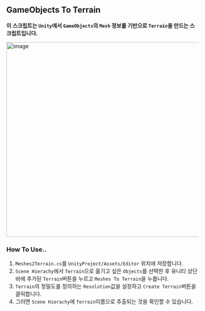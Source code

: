 ## GameObjects To Terrain

**이 스크립트는 `Unity`에서 `GameObjects`의 `Mesh` 정보를 기반으로 `Terrain`을 만드는 스크립트입니다.**



<img width="511" alt="image" src="https://user-images.githubusercontent.com/46314169/162799034-716633dd-ae71-41ad-867a-d3480b657419.png">



### How To Use..

1. `Meshes2Terrain.cs`를 `UnityProject/Assets/Editor` 위치에 저장합니다.
2. `Scene Hierachy`에서 `Terrain`으로 옮기고 싶은 `Objects`를 선택한 후 유니티 상단 바에 추가된 `Terrain`버튼을 누르고 `Meshes To Terrain`을 누릅니다.
3. `Terrain`의 정밀도를 정의하는 `Resolution`값을 설정하고 `Create Terrain`버튼을 클릭합니다.
4. 그러면 `Scene Hierachy`에 `Terrain`이름으로 추출되는 것을 확인할 수 있습니다.

